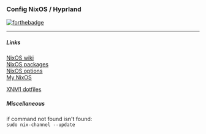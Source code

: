 ### Config NixOS / Hyprland

[![forthebadge](https://forthebadge.com/images/badges/built-with-love.svg)](https://forthebadge.com)

---

##### Links

[NixOS wiki](https://nixos.wiki/wiki/Main_Page)  
[NixOS packages](https://search.nixos.org/packages)  
[NixOS options](https://nixos.org/manual/nixos/unstable/options.html)  
[My NixOS](https://mynixos.com/)  

[XNM1 dotfiles](https://github.com/XNM1/linux-nixos-hyprland-config-dotfiles)  

##### Miscellaneous
if command not found isn't found:  
`sudo nix-channel --update`
